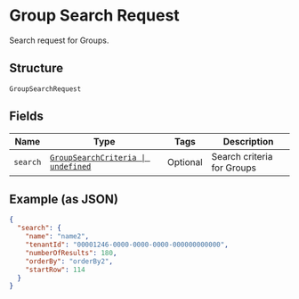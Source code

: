 
# Group Search Request

Search request for Groups.

## Structure

`GroupSearchRequest`

## Fields

| Name | Type | Tags | Description |
|  --- | --- | --- | --- |
| `search` | [`GroupSearchCriteria \| undefined`](../../doc/models/group-search-criteria.md) | Optional | Search criteria for Groups |

## Example (as JSON)

```json
{
  "search": {
    "name": "name2",
    "tenantId": "00001246-0000-0000-0000-000000000000",
    "numberOfResults": 180,
    "orderBy": "orderBy2",
    "startRow": 114
  }
}
```

